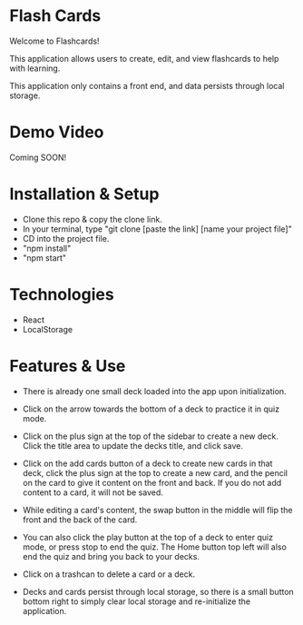 # Flash Cards

Welcome to Flashcards!

This application allows users to create, edit, and view flashcards to help with learning.

This application only contains a front end, and data persists through local storage.

# Demo Video

Coming SOON! 

# Installation & Setup

- Clone this repo & copy the clone link.
- In your terminal, type "git clone [paste the link]  [name your project file]"
- CD into the project file.
- "npm install"
- "npm start"

# Technologies
- React
- LocalStorage

# Features & Use

- There is already one small deck loaded into the app upon initialization.

- Click on the arrow towards the bottom of a deck to practice it in quiz mode.

- Click on the plus sign at the top of the sidebar to create a new deck. Click the title area to update the decks title, and click save.

- Click on the add cards button of a deck to create new cards in that deck, click the plus sign at the top to create a new card, and the pencil on the card to give it content on the front and back. If you do not add content to a card, it will not be saved.

- While editing a card's content, the swap button in the middle will flip the front and the back of the card. 

- You can also click the play button at the top of a deck to enter quiz mode, or press stop to end the quiz. The Home button top left will also end the quiz and bring you back to your decks.

- Click on a trashcan to delete a card or a deck.

- Decks and cards persist through local storage, so there is a small button bottom right to simply clear local storage and re-initialize the application.
